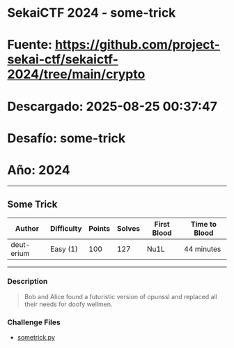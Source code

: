 # SekaiCTF 2024 - some-trick
# Fuente: https://github.com/project-sekai-ctf/sekaictf-2024/tree/main/crypto
# Descargado: 2025-08-25 00:37:47
# Desafío: some-trick
# Año: 2024

---

## Some Trick

| Author     | Difficulty | Points | Solves | First Blood | Time to Blood |
| ---------- | ---------- | ------ | ------ | ----------- | ------------- |
| deut-erium | Easy (1)   | 100    | 127    | Nu1L        | 44 minutes    |

---

### Description

<blockquote>

Bob and Alice found a futuristic version of opunssl and replaced all their needs for doofy wellmen.

<!-- <details closed>
<summary><b>Hint(s)</b>:</summary>

1. Hint 1
2. Hint 2

</details> -->
</blockquote>

### Challenge Files

- [sometrick.py](dist/sometrick.py)
